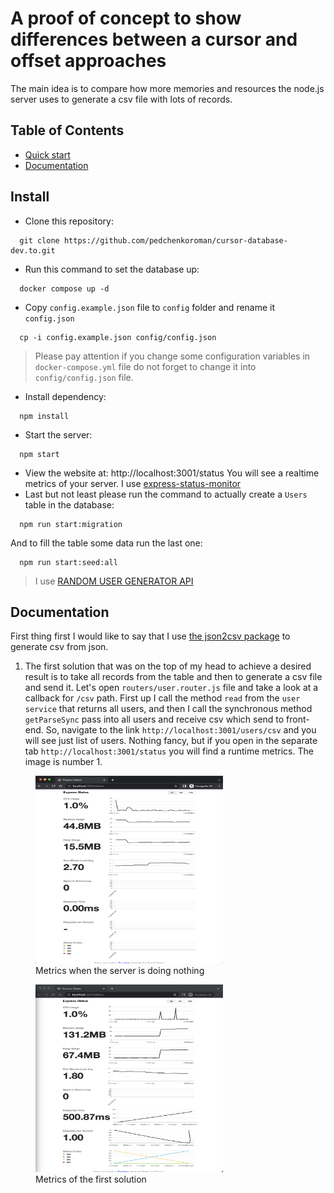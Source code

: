 # A proof of concept to show differences between a cursor and offset approaches 
The main idea is to compare how more memories and resources the node.js server uses to generate a csv file with lots of records. 

## Table of Contents

- [Quick start](#install)
- [Documentation](#documentation)



## Install
- Clone this repository:
```shell
  git clone https://github.com/pedchenkoroman/cursor-database-dev.to.git
```
- Run this command to set the database up:
```shell
  docker compose up -d
```
- Copy `config.example.json` file to `config` folder and rename it `config.json`
```shell
  cp -i config.example.json config/config.json
```
> Please pay attention if you change some configuration variables in `docker-compose.yml` file do not forget to change it into `config/config.json` file.

- Install dependency:
```shell
  npm install
```
- Start the server:
```shell
  npm start
```
- View the website at: http://localhost:3001/status You will see a realtime metrics of your server. I use [express-status-monitor](https://www.npmjs.com/package/express-status-monitor)
- Last but not least please run the command to actually create a `Users` table in the database:
```shell
  npm run start:migration
```
And to fill the table some data run the last one:
```shell
  npm run start:seed:all
```
> I use [RANDOM USER GENERATOR API](https://randomuser.me) 

## Documentation

First thing first I would like to say that I use [the json2csv package](https://www.npmjs.com/package/json2csv) to generate csv from json.

1. The first solution that was on the top of my head to achieve a desired result is to take all records from the table
and then to generate a csv file and send it. Let's open `routers/user.router.js` file and take a look at a callback for `/csv` path.
First up I call the method `read` from the `user service` that returns all users, and then I call the synchronous method
`getParseSync` pass into all users and receive csv which send to front-end. So, navigate to the link `http://localhost:3001/users/csv` and you will see just list of users.
Nothing fancy, but if you open in the separate tab `http://localhost:3001/status` you will find a runtime metrics. The image is number 1.
<div>
    <figure>
        <img src="./img/first-option-1.png" width="300" height="300" alt="metrics">
        <figcaption>Metrics when the server is doing nothing</figcaption>
    </figure>
    <figure>
        <img src="./img/first-option-2.png" width="300" height="300" alt="metrics">
        <figcaption>Metrics of the first solution</figcaption>
    </figure>
</div>

